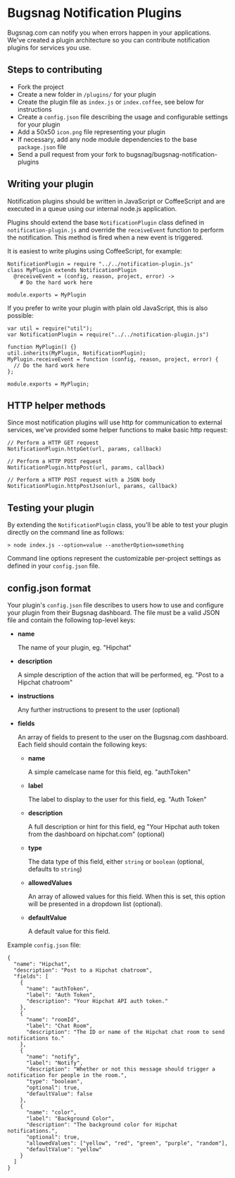 Bugsnag Notification Plugins
============================

Bugsnag.com can notify you when errors happen in your applications.
We've created a plugin architecture so you can contribute notification 
plugins for services you use.


Steps to contributing
---------------------

- Fork the project
- Create a new folder in `/plugins/` for your plugin
- Create the plugin file as `index.js` or `index.coffee`, see below for instructions
- Create a `config.json` file describing the usage and configurable settings for your plugin
- Add a 50x50 `icon.png` file representing your plugin
- If necessary, add any node module dependencies to the base `package.json` file
- Send a pull request from your fork to bugsnag/bugsnag-notification-plugins


Writing your plugin
-------------------

Notification plugins should be written in JavaScript or CoffeeScript and are 
executed in a queue using our internal node.js application.

Plugins should extend the base `NotificationPlugin` class defined in
`notification-plugin.js` and override the `receiveEvent` function to perform 
the notification. This method is fired when a new event is triggered.

It is easiest to write plugins using CoffeeScript, for example:

    NotificationPlugin = require "../../notification-plugin.js"
    class MyPlugin extends NotificationPlugin
      @receiveEvent = (config, reason, project, error) ->
        # Do the hard work here

    module.exports = MyPlugin

If you prefer to write your plugin with plain old JavaScript, this is also 
possible:

    var util = require("util");
    var NotificationPlugin = require("../../notification-plugin.js")

    function MyPlugin() {}
    util.inherits(MyPlugin, NotificationPlugin);
    MyPlugin.receiveEvent = function (config, reason, project, error) {
      // Do the hard work here
    };

    module.exports = MyPlugin;


HTTP helper methods
-------------------

Since most notification plugins will use http for communication to external 
services, we've provided some helper functions to make basic http request:

    // Perform a HTTP GET request
    NotificationPlugin.httpGet(url, params, callback)

    // Perform a HTTP POST request
    NotificationPlugin.httpPost(url, params, callback)

    // Perform a HTTP POST request with a JSON body
    NotificationPlugin.httpPostJson(url, params, callback)


Testing your plugin
-------------------

By extending the `NotificationPlugin` class, you'll be able to test your 
plugin directly on the command line as follows:

    > node index.js --option=value --anotherOption=something

Command line options represent the customizable per-project settings as
defined in your `config.json` file.


config.json format
------------------

Your plugin's `config.json` file describes to users how to use and configure
your plugin from their Bugsnag dashboard. The file must be a valid JSON file
and contain the following top-level keys:

-   **name**

    The name of your plugin, eg. "Hipchat"

-   **description**

    A simple description of the action that will be performed, 
    eg. "Post to a Hipchat chatroom"

-   **instructions**

    Any further instructions to present to the user (optional)

-   **fields**

    An array of fields to present to the user on the Bugsnag.com dashboard. 
    Each field should contain the following keys:

    -   **name**

        A simple camelcase name for this field, eg. "authToken"

    -   **label**

        The label to display to the user for this field, eg. "Auth Token"

    -   **description**

        A full description or hint for this field, eg "Your Hipchat auth token
        from the dashboard on hipchat.com" (optional)

    -   **type**

        The data type of this field, either `string` or `boolean`
        (optional, defaults to `string`)

    -   **allowedValues**

        An array of allowed values for this field. When this is set, this 
        option will be presented in a dropdown list (optional).

    -   **defaultValue**

        A default value for this field.

Example `config.json` file:

    {
      "name": "Hipchat",
      "description": "Post to a Hipchat chatroom",
      "fields": [
        {
          "name": "authToken",
          "label": "Auth Token",
          "description": "Your Hipchat API auth token."
        },
        {
          "name": "roomId",
          "label": "Chat Room",
          "description": "The ID or name of the Hipchat chat room to send notifications to."
        },
        {
          "name": "notify",
          "label": "Notify",
          "description": "Whether or not this message should trigger a notification for people in the room.",
          "type": "boolean",
          "optional": true,
          "defaultValue": false
        },
        {
          "name": "color",
          "label": "Background Color",
          "description": "The background color for Hipchat notifications.",
          "optional": true,
          "allowedValues": ["yellow", "red", "green", "purple", "random"],
          "defaultValue": "yellow"
        }
      ]
    }